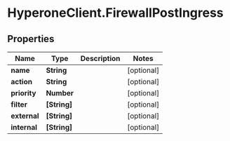 # HyperoneClient.FirewallPostIngress

## Properties

Name | Type | Description | Notes
------------ | ------------- | ------------- | -------------
**name** | **String** |  | [optional] 
**action** | **String** |  | [optional] 
**priority** | **Number** |  | [optional] 
**filter** | **[String]** |  | [optional] 
**external** | **[String]** |  | [optional] 
**internal** | **[String]** |  | [optional] 


